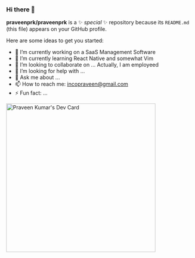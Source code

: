 ### Hi there 👋


**praveenprk/praveenprk** is a ✨ _special_ ✨ repository because its `README.md` (this file) appears on your GitHub profile.

Here are some ideas to get you started:

- 🔭 I’m currently working on a SaaS Management Software
- 🌱 I’m currently learning React Native and somewhat Vim 
- 👯 I’m looking to collaborate on ... Actually, I am employeed
- 🤔 I’m looking for help with ...
- 💬 Ask me about ...
- 📫 How to reach me: incopraveen@gmail.com
- ⚡ Fun fact: ...

<a href="https://app.daily.dev/praveenbharatsagar"><img src="https://api.daily.dev/devcards/0c2ffc9bb8fe4789af8a9156ed9d6316.png?r=14n" width="400" alt="Praveen Kumar's Dev Card"/></a>
